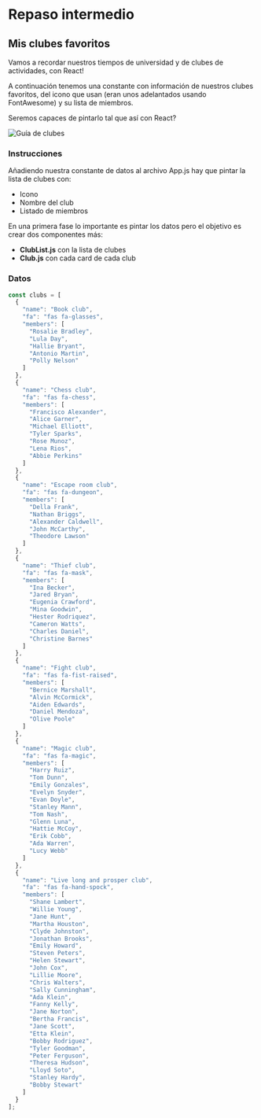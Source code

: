 # Repaso intermedio

## Mis clubes favoritos

Vamos a recordar nuestros tiempos de universidad y de clubes de actividades, con React!

A continuación tenemos una constante con información de nuestros clubes favoritos, del icono que usan \(eran unos adelantados usando FontAwesome\) y su lista de miembros.

Seremos capaces de pintarlo tal que así con React?

![Gu&#xED;a de clubes](../.gitbook/assets/guia.png)

### Instrucciones

Añadiendo nuestra constante de datos al archivo App.js hay que pintar la lista de clubes con:

* Icono
* Nombre del club
* Listado de miembros

En una primera fase lo importante es pintar los datos pero el objetivo es crear dos componentes más:

* **ClubList.js** con la lista de clubes
* **Club.js** con cada card de cada club

### Datos

```javascript
const clubs = [
  {
    "name": "Book club",
    "fa": "fas fa-glasses",
    "members": [
      "Rosalie Bradley",
      "Lula Day",
      "Hallie Bryant",
      "Antonio Martin",
      "Polly Nelson"
    ]
  },
  {
    "name": "Chess club",
    "fa": "fas fa-chess",
    "members": [
      "Francisco Alexander",
      "Alice Garner",
      "Michael Elliott",
      "Tyler Sparks",
      "Rose Munoz",
      "Lena Rios",
      "Abbie Perkins"
    ]
  },
  {
    "name": "Escape room club",
    "fa": "fas fa-dungeon",
    "members": [
      "Della Frank",
      "Nathan Briggs",
      "Alexander Caldwell",
      "John McCarthy",
      "Theodore Lawson"
    ]
  },
  {
    "name": "Thief club",
    "fa": "fas fa-mask",
    "members": [
      "Ina Becker",
      "Jared Bryan",
      "Eugenia Crawford",
      "Mina Goodwin",
      "Hester Rodriquez",
      "Cameron Watts",
      "Charles Daniel",
      "Christine Barnes"
    ]
  },
  {
    "name": "Fight club",
    "fa": "fas fa-fist-raised",
    "members": [
      "Bernice Marshall",
      "Alvin McCormick",
      "Aiden Edwards",
      "Daniel Mendoza",
      "Olive Poole"
    ]
  },
  {
    "name": "Magic club",
    "fa": "fas fa-magic",
    "members": [
      "Harry Ruiz",
      "Tom Dunn",
      "Emily Gonzales",
      "Evelyn Snyder",
      "Evan Doyle",
      "Stanley Mann",
      "Tom Nash",
      "Glenn Luna",
      "Hattie McCoy",
      "Erik Cobb",
      "Ada Warren",
      "Lucy Webb"
    ]
  },
  {
    "name": "Live long and prosper club",
    "fa": "fas fa-hand-spock",
    "members": [
      "Shane Lambert",
      "Willie Young",
      "Jane Hunt",
      "Martha Houston",
      "Clyde Johnston",
      "Jonathan Brooks",
      "Emily Howard",
      "Steven Peters",
      "Helen Stewart",
      "John Cox",
      "Lillie Moore",
      "Chris Walters",
      "Sally Cunningham",
      "Ada Klein",
      "Fanny Kelly",
      "Jane Norton",
      "Bertha Francis",
      "Jane Scott",
      "Etta Klein",
      "Bobby Rodriguez",
      "Tyler Goodman",
      "Peter Ferguson",
      "Theresa Hudson",
      "Lloyd Soto",
      "Stanley Hardy",
      "Bobby Stewart"
    ]
  }
];
```

